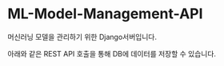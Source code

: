 # ML-Model-Management-API

머신러닝 모델을 관리하기 위한 Django서버입니다.

아래와 같은 REST API 호출을 통해 DB에 데이터를 저장할 수 있습니다.
